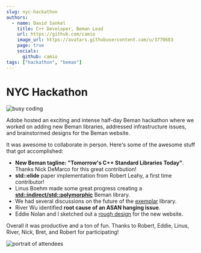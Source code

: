 ```yaml
---
slug: nyc-hackathon
authors:
  - name: David Sankel
    title: C++ Developer, Beman Lead
    url: https://github.com/camio
    image_url: https://avatars.githubusercontent.com/u/3770603
    page: true
    socials:
      github: camio
tags: ["hackathon", "beman"]
---
```


# NYC Hackathon

![busy coding](./images/hacking.jpg "Several hackathon members busy coding. They give the impression of serious and intense work happening!")

Adobe hosted an exciting and intense half-day Beman hackathon where we worked on
adding new Beman libraries, addressed infrastructure issues, and brainstormed
designs for the Beman website. 
<!-- truncate -->

It was awesome to collaborate in person. Here's
some of the awesome stuff that got accomplished:

- **New Beman tagline: "Tomorrow's C++ Standard Libraries Today"**. Thanks Nick
  DeMarco for this great contribution!
- **std::elide** paper implementation from Robert Leahy, a first time
  contributor!
- Linus Boehm made some great progress creating a
  [**std::indirect/std::polymorphic**](https://github.com/bemanproject/indirect/pull/1)
  Beman library.
- We had several discussions on the future of the
  [exemplar](https://github.com/bemanproject/exemplar) library.
- River Wu identified **root cause of an ASAN hanging issue**.
- Eddie Nolan and I sketched out a [rough
  design](https://www.ednolan.com/mockup.html) for the new website.

Overall it was productive and a ton of fun. Thanks to Robert, Eddie, Linus,
River, Nick, Bret, and Robert for participating!

![portrait of attendees](./images/final-photo.jpg "All the hackathon folks standing together in a portrait looking very cool.")
